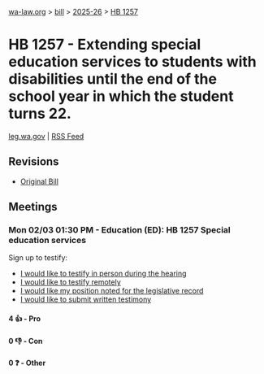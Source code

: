 [wa-law.org](/) > [bill](/bill/) > [2025-26](/bill/2025-26/) > [HB 1257](/bill/2025-26/hb/1257/)

# HB 1257 - Extending special education services to students with disabilities until the end of the school year in which the student turns 22.
[leg.wa.gov](https://app.leg.wa.gov/billsummary?BillNumber=1257&Year=2025&Initiative=false) | [RSS Feed](./rss.xml)

## Revisions
* [Original Bill](1/)

## Meetings
### Mon 02/03 01:30 PM - Education (ED): HB 1257 Special education services
Sign up to testify:
* [I would like to testify in person during the hearing](https://app.leg.wa.gov/csi/Testifier/Add?chamber=House&mId=32654&aId=162506&caId=25401&tId=1)
* [I would like to testify remotely](https://app.leg.wa.gov/csi/Testifier/Add?chamber=House&mId=32654&aId=162506&caId=25401&tId=2)
* [I would like my position noted for the legislative record](https://app.leg.wa.gov/csi/Testifier/Add?chamber=House&mId=32654&aId=162506&caId=25401&tId=3)
* [I would like to submit written testimony](https://app.leg.wa.gov/csi/Testifier/Add?chamber=House&mId=32654&aId=162506&caId=25401&tId=4)

#### 4 👍 - Pro

#### 0 👎 - Con

#### 0 ❓ - Other
